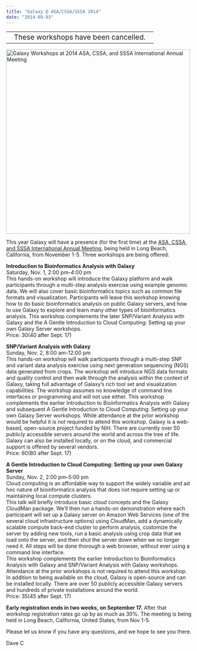 ```yaml
---
title: "Galaxy @ ASA/CSSA/SSSA 2014"
date: "2014-09-03"
---
```

<table>
  <tr>
    <td style=" class="red" "> &nbsp;&nbsp; <span style="font-size: larger;"> These workshops have been cancelled. </span> &nbsp;&nbsp; </td>
  </tr>
</table>


<div class='right'><a href='http://bit.ly/1lIsHQh'><img src="/images/logos/ASA_CSSA_SSSA_2014.jpg" alt="Galaxy Workshops at 2014 ASA, CSSA, and SSSA International Annual Meeting" width="500" /></a></div>

This year Galaxy will have a presence (for the first time) at the [ASA, CSSA, and SSSA International Annual Meeting](https://www.acsmeetings.org/home), being held in Long Beach, California, from November 1-5.  Three workshops are being offered: 

**Introduction to Bioinformatics Analysis with Galaxy**<br />
Saturday, Nov. 1, 2:00 pm–4:00 pm<br />
This hands-on workshop will introduce the Galaxy platform and walk participants through a multi-step analysis exercise using example genomic data.  We will also cover basic bioinformatics topics such as common file formats and visualization.  Participants will leave this workshop knowing how to do basic bioinformatics analysis on public Galaxy servers, and how to use Galaxy to explore and learn many other types of bioinformatics analysis. This workshop complements the later SNP/Variant Analysis with Galaxy and the A Gentle Introduction to Cloud Computing: Setting up your own Galaxy Server workshops.<br />
Price: $30 ($40 after Sept. 17)

**SNP/Variant Analysis with Galaxy**<br />
Sunday, Nov. 2, 8:00 am–12:00 pm  <br />
This hands-on workshop will walk participants through a multi-step SNP and variant data analysis exercise using next generation sequencing (NGS) data generated from crops.  The workshop will introduce NGS data formats and quality control and then walk through the analysis within the context of Galaxy, taking full advantage of Galaxy’s rich tool set and visualization capabilities. The workshop assumes no knowledge of command line interfaces or programming and will not use either. This workshop complements the earlier Introduction to Bioinformatics Analysis with Galaxy and subsequent A Gentle Introduction to Cloud Computing: Setting up your own Galaxy Server workshops. While attendance at the prior workshop would be helpful it is not required to attend this workshop. Galaxy is a web-based, open-source project funded by NIH. There are currently over 50 publicly accessible servers around the world and across the tree of life.  Galaxy can also be installed locally, or on the cloud, and commercial support is offered by several vendors.<br />
Price: $60 ($80 after Sept. 17)

**A Gentle Introduction to Cloud Computing: Setting up your own Galaxy Server**<br />
Sunday, Nov. 2, 2:00 pm–5:00 pm  <br />
Cloud computing is an affordable way to support the widely variable and ad hoc nature of bioinformatics analysis that does not require setting up or maintaining local compute clusters.<br />
This talk will briefly introduce basic cloud concepts and the Galaxy CloudMan package.  We’ll then run a hands-on demonstration where each participant will set up a Galaxy server on Amazon Web Services (one of the several cloud infrastructure options) using CloudMan, add a dynamically scalable compute back-end cluster to perform analysis, customize the server by adding new tools, run a basic analysis using crop data that we load onto the server, and then shut the server down when we no longer need it.  All steps will be done thorough a web browser, without ever using a command line interface.<br />
This workshop complements the earlier Introduction to Bioinformatics Analysis with Galaxy and SNP/Variant Analysis with Galaxy workshops. Attendance at the prior workshops is not required to attend this workshop. In addition to being available on the cloud, Galaxy is open-source and can be installed locally.  There are over 50 publicly accessible Galaxy servers and hundreds of private installations around the world.<br />
Price: $35 ($45 after Sept. 17)

**Early registration ends in two weeks, on September 17.**  After that workshop registration rates go up by as much as 30%.  The meeting is being held in Long Beach, California, United States, from Nov 1-5.

Please let us know if you have any questions, and we hope to see you there.

Dave C
